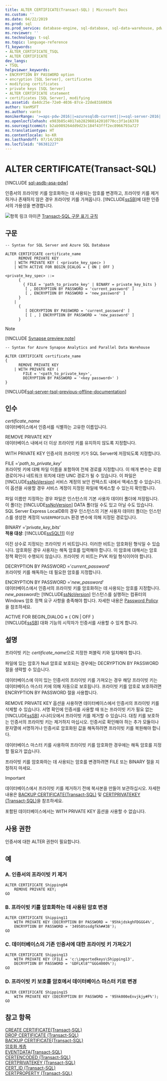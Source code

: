 ```yaml
---
title: ALTER CERTIFICATE(Transact-SQL) | Microsoft Docs
ms.custom: ''
ms.date: 04/22/2019
ms.prod: sql
ms.prod_service: database-engine, sql-database, sql-data-warehouse, pdw
ms.reviewer: ''
ms.technology: t-sql
ms.topic: language-reference
f1_keywords:
- ALTER_CERTIFICATE_TSQL
- ALTER CERTIFICATE
dev_langs:
- TSQL
helpviewer_keywords:
- ENCRYPTION BY PASSWORD option
- encryption [SQL Server], certificates
- modifying certificates
- private keys [SQL Server]
- ALTER CERTIFICATE statement
- certificates [SQL Server], modifying
ms.assetid: da4dc25e-72e0-4036-87ce-22de83160836
author: VanMSFT
ms.author: vanto
monikerRange: '>=aps-pdw-2016||=azuresqldb-current||>=sql-server-2016||=sqlallproducts-allversions||>=sql-server-linux-2017||=azuresqldb-mi-current||=azure-sqldw-latest'
ms.openlocfilehash: e983b85c4017ab282988142010770cc3f1e16378
ms.sourcegitcommit: b2ab989264dd9d23c184f43fff2ec8966793a727
ms.translationtype: HT
ms.contentlocale: ko-KR
ms.lasthandoff: 07/14/2020
ms.locfileid: "86381227"
---
```

# <a name="alter-certificate-transact-sql"></a>ALTER CERTIFICATE(Transact-SQL)

[!INCLUDE [sql-asdb-asa-pdw](../../includes/applies-to-version/sql-asdb-asa-pdw.md)]

  인증서의 프라이빗 키를 암호화하는 데 사용되는 암호를 변경하고, 프라이빗 키를 제거하거나 존재하지 않은 경우 프라이빗 키를 가져옵니다. [!INCLUDE[ssSB](../../includes/sssb-md.md)]에 대한 인증서의 가용성을 변경합니다.  
  
 ![항목 링크 아이콘](../../database-engine/configure-windows/media/topic-link.gif "항목 링크 아이콘") [Transact-SQL 구문 표기 규칙](../../t-sql/language-elements/transact-sql-syntax-conventions-transact-sql.md)  
  
## <a name="syntax"></a>구문  
  
```syntaxsql
-- Syntax for SQL Server and Azure SQL Database  
  
ALTER CERTIFICATE certificate_name   
      REMOVE PRIVATE KEY  
    | WITH PRIVATE KEY ( <private_key_spec> )  
    | WITH ACTIVE FOR BEGIN_DIALOG = { ON | OFF }  
  
<private_key_spec> ::=   
      {   
        { FILE = 'path_to_private_key' | BINARY = private_key_bits }  
         [ , DECRYPTION BY PASSWORD = 'current_password' ]  
         [ , ENCRYPTION BY PASSWORD = 'new_password' ]  
      }  
    |  
      {  
         [ DECRYPTION BY PASSWORD = 'current_password' ]  
         [ [ , ] ENCRYPTION BY PASSWORD = 'new_password' ]  
      }  
``` 
 
> [!Note]
> [!INCLUDE [Synapse preview note](../../includes/synapse-preview-note.md)]
 
```syntaxsql  
-- Syntax for Azure Synapse Analytics and Parallel Data Warehouse  
  
ALTER CERTIFICATE certificate_name   
{  
      REMOVE PRIVATE KEY  
    | WITH PRIVATE KEY (   
        FILE = '<path_to_private_key>',  
        DECRYPTION BY PASSWORD = '<key password>' )
}  
```  
  

[!INCLUDE[sql-server-tsql-previous-offline-documentation](../../includes/sql-server-tsql-previous-offline-documentation.md)]

## <a name="arguments"></a>인수
 *certificate_name*  
 데이터베이스에서 인증서를 식별하는 고유한 이름입니다.  
  
 REMOVE PRIVATE KEY  
 데이터베이스 내에서 더 이상 프라이빗 키를 유지하지 않도록 지정합니다.  
  
 WITH PRIVATE KEY 인증서의 프라이빗 키가 SQL Server에 저장되도록 지정합니다.

 FILE ='*path_to_private_key*'  
 프라이빗 키에 대해 파일 이름을 포함하여 전체 경로를 지정합니다. 이 매개 변수는 로컬 경로이거나 네트워크 위치에 대한 UNC 경로가 될 수 있습니다. 이 파일은 [!INCLUDE[ssNoVersion](../../includes/ssnoversion-md.md)] 서비스 계정의 보안 컨텍스트 내에서 액세스할 수 있습니다. 이 옵션을 사용할 경우 서비스 계정이 지정된 파일에 액세스할 수 있는지 확인합니다.
 
 파일 이름만 지정하는 경우 파일은 인스턴스의 기본 사용자 데이터 폴더에 저장됩니다. 이 폴더는 [!INCLUDE[ssNoVersion](../../includes/ssnoversion-md.md)] DATA 폴더일 수도 있고 아닐 수도 있습니다. SQL Server Express LocalDB의 경우 인스턴스의 기본 사용자 데이터 폴더는 인스턴스를 생성한 계정의 `%USERPROFILE%` 환경 변수에 의해 지정된 경로입니다.  
  
 BINARY ='*private_key_bits*'  
 **적용 대상**: [!INCLUDE[ssSQL11](../../includes/sssql11-md.md)] 이상  
  
 이진 상수로 지정되는 프라이빗 키 비트입니다. 이러한 비트는 암호화된 형식일 수 있습니다. 암호화된 경우 사용자는 해독 암호를 입력해야 합니다. 이 암호에 대해서는 암호 정책 확인이 수행되지 않습니다. 프라이빗 키 비트는 PVK 파일 형식이어야 합니다.  
  
 DECRYPTION BY PASSWORD ='*current_password*'  
 프라이빗 키를 해독하는 데 필요한 암호를 지정합니다.  
  
 ENCRYPTION BY PASSWORD ='*new_password*'  
 데이터베이스에서 인증서의 프라이빗 키를 암호화하는 데 사용되는 암호를 지정합니다. *new_password*는 [!INCLUDE[ssNoVersion](../../includes/ssnoversion-md.md)] 인스턴스를 실행하는 컴퓨터의 Windows 암호 정책 요구 사항을 충족해야 합니다. 자세한 내용은 [Password Policy](../../relational-databases/security/password-policy.md)을 참조하세요.  
  
 ACTIVE FOR BEGIN_DIALOG **=** { ON | OFF }  
 [!INCLUDE[ssSB](../../includes/sssb-md.md)] 대화 기능의 시작자가 인증서를 사용할 수 있게 합니다.  
  
## <a name="remarks"></a>설명  
 프라이빗 키는 *certificate_name*으로 지정한 퍼블릭 키와 일치해야 합니다.  
  
 파일에 있는 암호가 Null 암호로 보호되는 경우에는 DECRYPTION BY PASSWORD 절을 생략할 수 있습니다.  
  
 데이터베이스에 이미 있는 인증서의 프라이빗 키를 가져오는 경우 해당 프라이빗 키는 데이터베이스 마스터 키에 의해 자동으로 보호됩니다. 프라이빗 키를 암호로 보호하려면 ENCRYPTION BY PASSWORD 절을 사용합니다.  
  
 REMOVE PRIVATE KEY 옵션을 사용하면 데이터베이스에서 인증서의 프라이빗 키를 삭제할 수 있습니다. 서명 확인에 인증서를 사용할 때 또는 프라이빗 키가 필요 없는 [!INCLUDE[ssSB](../../includes/sssb-md.md)] 시나리오에서 프라이빗 키를 제거할 수 있습니다. 대칭 키를 보호하는 인증서의 프라이빗 키는 제거하지 마십시오. 인증서로 확인해야 하는 추가 모듈이나 문자열에 서명하거나 인증서로 암호화된 값을 해독하려면 프라이빗 키를 복원해야 합니다.   
  
 데이터베이스 마스터 키를 사용하여 프라이빗 키를 암호화한 경우에는 해독 암호를 지정할 필요가 없습니다.  
 
 프라이빗 키를 암호화하는 데 사용되는 암호를 변경하려면 FILE 또는 BINARY 절을 지정하지 마세요.
  
> [!IMPORTANT]  
>  데이터베이스에서 프라이빗 키를 제거하기 전에 복사본을 만들어 보관하십시오. 자세한 내용은 [BACKUP CERTIFICATE&#40;Transact-SQL&#41;](../../t-sql/statements/backup-certificate-transact-sql.md) 및 [CERTPRIVATEKEY &#40;Transact-SQL&#41;](../../t-sql/functions/certprivatekey-transact-sql.md)을 참조하세요.  
  
 포함된 데이터베이스에서는 WITH PRIVATE KEY 옵션을 사용할 수 없습니다.  
  
## <a name="permissions"></a>사용 권한  
 인증서에 대한 ALTER 권한이 필요합니다.  
  
## <a name="examples"></a>예  
  
### <a name="a-removing-the-private-key-of-a-certificate"></a>A. 인증서의 프라이빗 키 제거  
  
```  
ALTER CERTIFICATE Shipping04   
    REMOVE PRIVATE KEY;  
GO  
```  
  
### <a name="b-changing-the-password-that-is-used-to-encrypt-the-private-key"></a>B. 프라이빗 키를 암호화하는 데 사용된 암호 변경  
  
```  
ALTER CERTIFICATE Shipping11   
    WITH PRIVATE KEY (DECRYPTION BY PASSWORD = '95hkjdskghFDGGG4%',  
    ENCRYPTION BY PASSWORD = '34958tosdgfkh##38');  
GO  
```  
  
### <a name="c-importing-a-private-key-for-a-certificate-that-is-already-present-in-the-database"></a>C. 데이터베이스의 기존 인증서에 대한 프라이빗 키 가져오기  
  
```  
ALTER CERTIFICATE Shipping13   
    WITH PRIVATE KEY (FILE = 'c:\importedkeys\Shipping13',  
    DECRYPTION BY PASSWORD = 'GDFLKl8^^GGG4000%');  
GO  
```  
  
### <a name="d-changing-the-protection-of-the-private-key-from-a-password-to-the-database-master-key"></a>D. 프라이빗 키 보호를 암호에서 데이터베이스 마스터 키로 변경  
  
```  
ALTER CERTIFICATE Shipping15   
    WITH PRIVATE KEY (DECRYPTION BY PASSWORD = '95hk000eEnvjkjy#F%');  
GO  
```  
  
## <a name="see-also"></a>참고 항목  
 [CREATE CERTIFICATE&#40;Transact-SQL&#41;](../../t-sql/statements/create-certificate-transact-sql.md)  
 [DROP CERTIFICATE &#40;Transact-SQL&#41;](../../t-sql/statements/drop-certificate-transact-sql.md)  
 [BACKUP CERTIFICATE&#40;Transact-SQL&#41;](../../t-sql/statements/backup-certificate-transact-sql.md)  
 [암호화 계층](../../relational-databases/security/encryption/encryption-hierarchy.md)  
 [EVENTDATA&#40;Transact-SQL&#41;](../../t-sql/functions/eventdata-transact-sql.md)  
 [CERTENCODED &#40;Transact-SQL&#41;](../../t-sql/functions/certencoded-transact-sql.md)  
 [CERTPRIVATEKEY &#40;Transact-SQL&#41;](../../t-sql/functions/certprivatekey-transact-sql.md)  
 [CERT_ID &#40;Transact-SQL&#41;](../../t-sql/functions/cert-id-transact-sql.md)  
 [CERTPROPERTY &#40;Transact-SQL&#41;](../../t-sql/functions/certproperty-transact-sql.md)  
  
  

